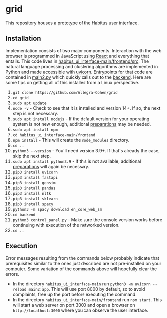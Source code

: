 # grid

This repository houses a prototype of the Habitus user interface.

## Installation

Implementation consists of two major components.  Interaction with the web browser is programmed in JavaScript using [React](https://reactjs.org/) and everything that entails.  This code lives in [habitus_ui_interface-main/frontend/src](./tree/main/habitus_ui_interface-main/frontend/src).  The natural language processing and clustering algorithms are implemented in Python and made accessible with [uvicorn](https://www.uvicorn.org/).  Entrypoints for that code are contained in [main2.py](./habitus_ui_interface-main/main2.py) which quickly calls out to the [backend](./habitus_ui_interface-main/backend).  Here are some tips on getting all of this installed from a Linux perspective.

1. `git clone https://github.com/Allegra-Cohen/grid`
1. `cd grid`
1. `sudo apt update`
1. `node -v` - Check to see that it is installed and version 14+.  If so, the next step is not necessary.
1. `sudo apt install nodejs` - If the default version  for your operating system is not new enough, additional [preparations](https://www.digitalocean.com/community/tutorials/how-to-install-node-js-on-ubuntu-20-04) may be needed.
1. `sudo apt install npm`
1. `cd habitus_ui_interface-main/frontend`
1. `npm install` - This will create the `node_modules` directory.
1. `cd ..`
1. `python3 --version` - You'll need version 3.9+.  If that's already the case, skip the next step.
1. `sudo apt install python3.9` - If this is not available, additional [preparations](https://cloudbytes.dev/snippets/upgrade-python-to-latest-version-on-ubuntu-linux) will again be necessary.
1. `pip3 install uvicorn`
1. `pip3 install fastapi`
1. `pip3 install gensim`
1. `pip3 install pandas`
1. `pip3 install nltk`
1. `pip3 install sklearn`
1. `pip3 install spacy`
1. `python3 -m spacy download en_core_web_sm`
1. `cd backend`
1. `python3 control_panel.py` - Make sure the console version works before continuing with execution of the networked version.
1. `cd ..`

## Execution

Error messages resulting from the commands below probably indicate that prerequisites similar to the ones just described are not pre-installed on your computer.  Some variation of the commands above will hopefully clear the errors. 

* In the directory `habitus_ui_interface-main` run `python3 -m uvicorn --reload main2:app`.  This will use port 8000 by default, so to avoid complaints, free up the port before executing the command. 
* In the directory `habitus_ui_interface-main/frontend` run `npm start`.  This will start a web server on port 3000 and open a browser on `http://localhost:3000` where you can observe the user interface.
